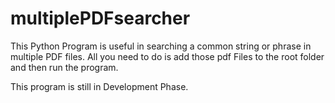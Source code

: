 # multiplePDFsearcher

This Python Program is useful in searching a common string or phrase in multiple PDF files. All you need to do is add those
pdf Files to the root folder and then run the program.


This program is still in Development Phase.
